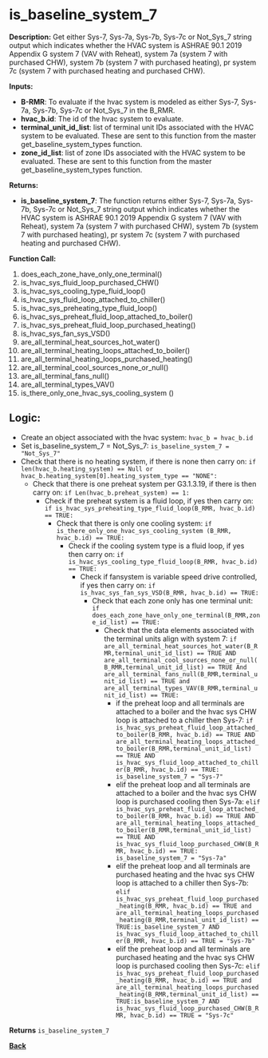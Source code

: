 # is_baseline_system_7  

**Description:** Get either Sys-7, Sys-7a, Sys-7b, Sys-7c or Not_Sys_7 string output which indicates whether the HVAC system is ASHRAE 90.1 2019 Appendix G system 7 (VAV with Reheat), system 7a (system 7 with purchased CHW), system 7b (system 7 with purchased heating), pr system 7c (system 7 with purchased heating and purchased CHW).  

**Inputs:**  
- **B-RMR**: To evaluate if the hvac system is modeled as either Sys-7, Sys-7a, Sys-7b, Sys-7c or Not_Sys_7 in the B_RMR.   
- **hvac_b.id**: The id of the hvac system to evaluate.  
- **terminal_unit_id_list**: list of terminal unit IDs associated with the HVAC system to be evaluated. These are sent to this function from the master get_baseline_system_types function.
- **zone_id_list**: list of zone IDs associated with the HVAC system to be evaluated. These are sent to this function from the master get_baseline_system_types function.

**Returns:**  
- **is_baseline_system_7**: The function returns either Sys-7, Sys-7a, Sys-7b, Sys-7c or Not_Sys_7 string output which indicates whether the HVAC system is ASHRAE 90.1 2019 Appendix G system 7 (VAV with Reheat), system 7a (system 7 with purchased CHW), system 7b (system 7 with purchased heating), pr system 7c (system 7 with purchased heating and purchased CHW).   
 
**Function Call:** 
1. does_each_zone_have_only_one_terminal()    
3. is_hvac_sys_fluid_loop_purchased_CHW()
4. is_hvac_sys_cooling_type_fluid_loop()
5. is_hvac_sys_fluid_loop_attached_to_chiller()
6. is_hvac_sys_preheating_type_fluid_loop()
7. is_hvac_sys_preheat_fluid_loop_attached_to_boiler()
8. is_hvac_sys_preheat_fluid_loop_purchased_heating() 
9. is_hvac_sys_fan_sys_VSD()  
10. are_all_terminal_heat_sources_hot_water()  
11. are_all_terminal_heating_loops_attached_to_boiler()  
12. are_all_terminal_heating_loops_purchased_heating()  
13. are_all_terminal_cool_sources_none_or_null() 
14. are_all_terminal_fans_null()  
15. are_all_terminal_types_VAV()  
16. is_there_only_one_hvac_sys_cooling_system ()  
 
## Logic:    
- Create an object associated with the hvac system: `hvac_b = hvac_b.id`  
- Set is_baseline_system_7 = Not_Sys_7: `is_baseline_system_7 = "Not_Sys_7"`    
- Check that there is no heating system, if there is none then carry on: `if len(hvac_b.heating_system) == Null or hvac_b.heating_system[0].heating_system_type == "NONE":`    
    - Check that there is one preheat system per G3.1.3.19, if there is then carry on: `if Len(hvac_b.preheat_system) == 1:`   
        - Check if the preheat system is a fluid loop, if yes then carry on: `if is_hvac_sys_preheating_type_fluid_loop(B_RMR, hvac_b.id) == TRUE:`
            - Check that there is only one cooling system: `if is_there_only_one_hvac_sys_cooling_system (B_RMR, hvac_b.id) == TRUE:` 
                - Check if the cooling system type is a fluid loop, if yes then carry on: `if is_hvac_sys_cooling_type_fluid_loop(B_RMR, hvac_b.id) == TRUE:`  
                    - Check if fansystem is variable speed drive controlled, if yes then carry on: `if is_hvac_sys_fan_sys_VSD(B_RMR, hvac_b.id) == TRUE:`  
                        - Check that each zone only has one terminal unit: `if does_each_zone_have_only_one_terminal(B_RMR,zone_id_list) == TRUE:`     
                            - Check that the data elements associated with the terminal units align with system 7: `if are_all_terminal_heat_sources_hot_water(B_RMR,terminal_unit_id_list) == TRUE AND are_all_terminal_cool_sources_none_or_null(B_RMR,terminal_unit_id_list) == TRUE And are_all_terminal_fans_null(B_RMR,terminal_unit_id_list) == TRUE and are_all_terminal_types_VAV(B_RMR,terminal_unit_id_list) == TRUE:`        
                                - if the preheat loop and all terminals are attached to a boiler and the hvac sys CHW loop is attached to a chiller then Sys-7: `if is_hvac_sys_preheat_fluid_loop_attached_to_boiler(B_RMR, hvac_b.id) == TRUE AND are_all_terminal_heating_loops_attached_to_boiler(B_RMR,terminal_unit_id_list) == TRUE AND is_hvac_sys_fluid_loop_attached_to_chiller(B_RMR, hvac_b.id) == TRUE: is_baseline_system_7 = "Sys-7"`
                                - elif the preheat loop and all terminals are attached to a boiler and the hvac sys CHW loop is purchased cooling then Sys-7a: `elif is_hvac_sys_preheat_fluid_loop_attached_to_boiler(B_RMR, hvac_b.id) == TRUE AND are_all_terminal_heating_loops_attached_to_boiler(B_RMR,terminal_unit_id_list) == TRUE AND is_hvac_sys_fluid_loop_purchased_CHW(B_RMR, hvac_b.id) == TRUE: is_baseline_system_7 = "Sys-7a"`
                                - elif the preheat loop and all terminals are purchased heating and the hvac sys CHW loop is attached to a chiller then Sys-7b: `elif is_hvac_sys_preheat_fluid_loop_purchased_heating(B_RMR, hvac_b.id) == TRUE and are_all_terminal_heating_loops_purchased_heating(B_RMR,terminal_unit_id_list) == TRUE:is_baseline_system_7 AND is_hvac_sys_fluid_loop_attached_to_chiller(B_RMR, hvac_b.id) == TRUE = "Sys-7b"`  
                                - elif the preheat loop and all terminals are purchased heating and the hvac sys CHW loop is purchased cooling then Sys-7c: `elif is_hvac_sys_preheat_fluid_loop_purchased_heating(B_RMR, hvac_b.id) == TRUE and are_all_terminal_heating_loops_purchased_heating(B_RMR,terminal_unit_id_list) == TRUE:is_baseline_system_7 AND is_hvac_sys_fluid_loop_purchased_CHW(B_RMR, hvac_b.id) == TRUE = "Sys-7c"`  
                
**Returns** `is_baseline_system_7`  



**[Back](../../_toc.md)**